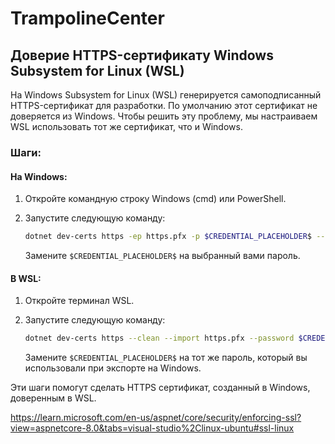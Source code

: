 # TrampolineCenter

## Доверие HTTPS-сертификату Windows Subsystem for Linux (WSL)

На Windows Subsystem for Linux (WSL) генерируется самоподписанный HTTPS-сертификат для разработки. По умолчанию этот сертификат не доверяется из Windows. Чтобы решить эту проблему, мы настраиваем WSL использовать тот же сертификат, что и Windows.

### Шаги:

#### На Windows:

1. Откройте командную строку Windows (cmd) или PowerShell.

2. Запустите следующую команду:

   ```bash
   dotnet dev-certs https -ep https.pfx -p $CREDENTIAL_PLACEHOLDER$ --trust
   ```

   Замените `$CREDENTIAL_PLACEHOLDER$` на выбранный вами пароль.

#### В WSL:

1. Откройте терминал WSL.

2. Запустите следующую команду:

   ```bash
   dotnet dev-certs https --clean --import https.pfx --password $CREDENTIAL_PLACEHOLDER$
   ```

   Замените `$CREDENTIAL_PLACEHOLDER$` на тот же пароль, который вы использовали при экспорте на Windows.

Эти шаги помогут сделать HTTPS сертификат, созданный в Windows, доверенным в WSL.


https://learn.microsoft.com/en-us/aspnet/core/security/enforcing-ssl?view=aspnetcore-8.0&tabs=visual-studio%2Clinux-ubuntu#ssl-linux